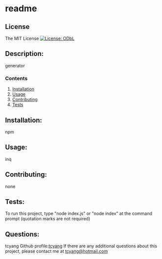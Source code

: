 
  
# readme

## License
The MIT License
[![License: ODbL](https://img.shields.io/badge/License-MIT-yellow.svg)](https://opensource.org/licenses/MIT)

## Description: 
generator

### Contents
1.  [Installation](#installation)
2.  [Usage](#usage)
3.  [Contributing](#contributing)
4.  [Tests](#tests)

## Installation:  
npm

## Usage:
inq

## Contributing:
none

## Tests:
To run this project, type "node index.js" or "node index" at the command prompt (quotation marks are not required)

## Questions:
tcyang
Github profile:[tcyang](https://github.com/tcyang)
If there are any additional questions about this project, please contact me at [tcyang@hotmail.com](tcyang@hotmail.com)